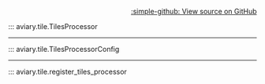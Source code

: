 <div style="text-align: right;" markdown>

[:simple-github: View source on GitHub][GitHub]

  [GitHub]: https://github.com/geospaitial-lab/aviary/blob/main/aviary/tile/tiles_processor.py

</div>

::: aviary.tile.TilesProcessor

---

::: aviary.tile.TilesProcessorConfig

---

::: aviary.tile.register_tiles_processor

